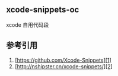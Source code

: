 ## xcode-snippets-oc
xcode 自用代码段

## 参考引用
1. [https://github.com/Xcode-Snippets][1]
2. [http://nshipster.cn/xcode-snippets/][2]

[1]:	https://github.com/Xcode-Snippets
[2]:	http://nshipster.cn/xcode-snippets/
